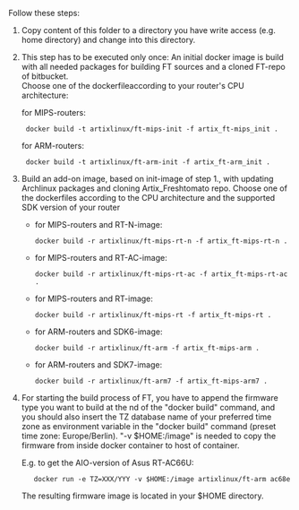 
Follow these steps:
1. Copy content of this folder to a directory you have write access (e.g. home directory) and  change into this directory.

2. This step has to be executed only once: An initial docker image is build with all needed packages for building FT sources and a cloned FT-repo of bitbucket.   
    Choose one of the dockerfileaccording to your router's CPU architecture: 
    
    for MIPS-routers:

		docker build -t artixlinux/ft-mips-init -f artix_ft-mips_init .
    
    for ARM-routers:

		docker build -t artixlinux/ft-arm-init -f artix_ft-arm_init .

2. Build an add-on image, based on init-image of step 1., with updating Archlinux packages and cloning Artix_Freshtomato repo.
   Choose one of the dockerfiles according to the CPU architecture and the supported SDK version of your router
   
    - for MIPS-routers and RT-N-image:
	
	      docker build -r artixlinux/ft-mips-rt-n -f artix_ft-mips-rt-n .
   
    - for MIPS-routers and RT-AC-image:
	
	      docker build -r artixlinux/ft-mips-rt-ac -f artix_ft-mips-rt-ac .
   
    - for MIPS-routers and RT-image:
	
	      docker build -r artixlinux/ft-mips-rt -f artix_ft-mips-rt .
   
    - for ARM-routers and SDK6-image:
	
	      docker build -r artixlinux/ft-arm -f artix_ft-mips-arm .
   
    - for ARM-routers and SDK7-image:
	
	      docker build -r artixlinux/ft-arm7 -f artix_ft-mips-arm7 .
   
3. For starting the build process of FT, you have to append the firmware type you want to build at the nd of the "docker build" command, and you should also insert the TZ database name of your preferred time zone as environment variable in the "docker build" command (preset time zone: Europe/Berlin). "-v $HOME:/image" is needed to copy the firmware from inside docker container to host of container.
  
    E.g. to get the AIO-version of Asus RT-AC66U:

          docker run -e TZ=XXX/YYY -v $HOME:/image artixlinux/ft-arm ac68e
	  
    The resulting firmware image is located in your $HOME directory.
